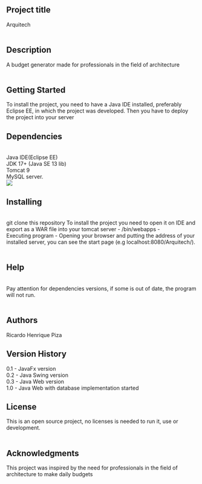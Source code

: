 <h2>Project title</h2>
Arquitech<br>
<br>
<h2>Description</h2>
A budget generator made for professionals in the field of architecture<br>
<br>
<h2>Getting Started</h2>
To install the project, you need to have a Java IDE installed, preferably Eclipse EE, in which the project was developed. Then you have to deploy the project into your server
<br>
<h2>Dependencies</h2>
<br>
Java IDE(Eclipse EE)<br>
JDK 17+ (Java SE 13 lib)<br>
Tomcat 9<br>
MySQL server.<br>
<img src = "![image]https://user-images.githubusercontent.com/89050017/188249689-4b464be3-c572-4a42-9cf5-86433d5a9beb.png)">


<h2>Installing</h2><br>
git clone this repository
To install the project you need to open it on IDE and export as a WAR file into your tomcat server - <apachefolder>/bin/webapps - <br>
Executing program - Opening your browser and putting the address of your installed server, you can see the start page (e.g localhost:8080/Arquitech/).<br>
<br>
<h2>Help</h2>
<br>
Pay attention for dependencies versions, if some is out of date, the program will not run.<br>
<br>
<h2>Authors</h2>
Ricardo Henrique Piza<br>

<h2>Version History</h2>
0.1 - JavaFx version<br>
0.2 - Java Swing version<br>
0.3 - Java Web version<br>
1.0 - Java Web with database implementation started<br>
<h2>License</h2>
This is an open source project, no licenses is needed to run it, use or development.<br>
<br>
<h2>Acknowledgments</h2>
This project was inspired by the need for professionals in the field of architecture to make daily budgets

